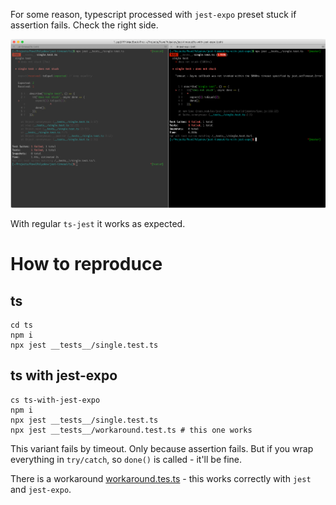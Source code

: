 For some reason, typescript processed with `jest-expo` preset stuck if assertion fails.
Check the right side.

![image](jest-timeout.png)

With regular `ts-jest` it works as expected.

# How to reproduce

## ts
```
cd ts
npm i
npx jest __tests__/single.test.ts
```

## ts with jest-expo
```
cs ts-with-jest-expo
npm i
npx jest __tests__/single.test.ts
npx jest __tests__/workaround.test.ts # this one works
```

This variant fails by timeout. Only because assertion fails. But if you wrap everything in `try/catch`, so `done()` is called - it'll be fine.

There is a workaround [workaround.tes.ts](ts-with-jest-expo/__tests__/workaround.test.ts) - this works correctly with `jest` and `jest-expo`.
